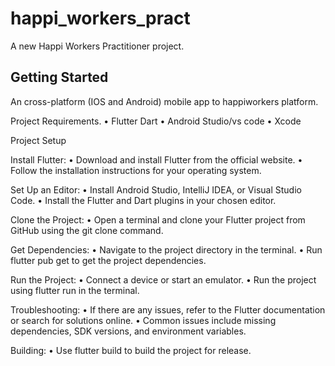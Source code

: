 # happi_workers_pract

A new Happi Workers Practitioner project.

## Getting Started


An cross-platform (IOS and Android) mobile app to happiworkers platform.

Project Requirements.
•	Flutter Dart
•	Android Studio/vs code
•	Xcode

Project Setup

Install Flutter:
•	Download and install Flutter from the official website.
•	Follow the installation instructions for your operating system.

Set Up an Editor:
•	Install Android Studio, IntelliJ IDEA, or Visual Studio Code.
•	Install the Flutter and Dart plugins in your chosen editor.

Clone the Project:
•	Open a terminal and clone your Flutter project from GitHub using the git clone command.

Get Dependencies:
•	Navigate to the project directory in the terminal.
•	Run flutter pub get to get the project dependencies.


Run the Project:
•	Connect a device or start an emulator.
•	Run the project using flutter run in the terminal.

Troubleshooting:
•	If there are any issues, refer to the Flutter documentation or search for solutions online.
•	Common issues include missing dependencies, SDK versions, and environment variables.

Building:
•	Use flutter build to build the project for release.
